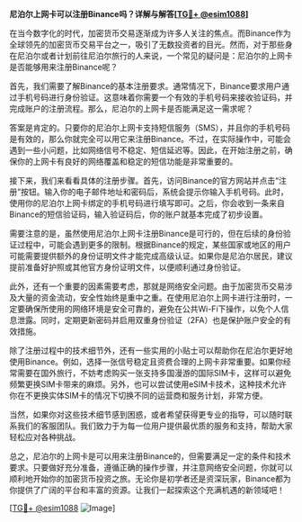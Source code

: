**尼泊尔上网卡可以注册Binance吗？详解与解答[[TG💪+ @esim1088](https://t.me/s/esim1088)]**

在当今数字化的时代，加密货币交易逐渐成为许多人关注的焦点。而Binance作为全球领先的加密货币交易平台之一，吸引了无数投资者的目光。然而，对于那些身在尼泊尔或者计划前往尼泊尔旅行的人来说，一个常见的疑问是：尼泊尔的上网卡是否能够用来注册Binance呢？

首先，我们需要了解Binance的基本注册要求。通常情况下，Binance要求用户通过手机号码进行身份验证。这意味着你需要一个有效的手机号码来接收验证码，并完成账户的注册流程。那么，尼泊尔的上网卡是否能满足这一需求呢？

答案是肯定的。只要你的尼泊尔上网卡支持短信服务（SMS），并且你的手机号码是有效的，那么你就完全可以用它来注册Binance。不过，在实际操作中，可能会遇到一些小问题，比如网络信号不稳定、短信延迟等。因此，在开始注册之前，确保你的上网卡有良好的网络覆盖和稳定的短信功能是非常重要的。

接下来，我们来看看具体的注册步骤。首先，访问Binance的官方网站并点击“注册”按钮。输入你的电子邮件地址和密码后，系统会提示你输入手机号码。此时，使用你的尼泊尔上网卡绑定的手机号码进行填写即可。之后，你会收到一条来自Binance的短信验证码，输入验证码后，你的账户就基本完成了初步设置。

需要注意的是，虽然使用尼泊尔上网卡注册Binance是可行的，但在后续的身份验证过程中，可能会遇到更多的限制。根据Binance的规定，某些国家或地区的用户可能需要提供额外的身份证明文件才能完成高级认证。如果你是尼泊尔居民，建议提前准备好护照或其他官方身份证明文件，以便顺利通过身份验证。

此外，还有一个重要的因素需要考虑，那就是网络安全问题。由于加密货币交易涉及大量的资金流动，安全性始终是重中之重。在使用尼泊尔上网卡进行注册时，一定要确保所使用的网络环境是安全可靠的，避免在公共Wi-Fi下操作，以免个人信息泄露。同时，定期更新密码并启用双重身份验证（2FA）也是保护账户安全的有效措施。

除了注册过程中的技术细节外，还有一些实用的小贴士可以帮助你在尼泊尔更好地使用Binance。例如，选择一张信号稳定且资费合理的上网卡非常重要。如果你经常需要在国外旅行，不妨考虑购买一张支持多国漫游的国际SIM卡，这样可以避免频繁更换SIM卡带来的麻烦。另外，也可以尝试使用eSIM卡技术，这种技术允许你在不更换实体SIM卡的情况下切换不同的运营商和服务计划，非常方便。

当然，如果你对这些技术细节感到困惑，或者希望获得更专业的指导，可以随时联系我们的客服团队。我们致力于为每一位用户提供最优质的服务和支持，帮助大家轻松应对各种挑战。

总之，尼泊尔的上网卡是可以用来注册Binance的，但需要满足一定的条件和技术要求。只要做好充分准备，遵循正确的操作步骤，并注意网络安全问题，你就可以顺利地开始你的加密货币投资之旅。无论你是初学者还是资深玩家，Binance都为你提供了广阔的平台和丰富的资源。让我们一起探索这个充满机遇的新领域吧！

[[TG💪+ @esim1088](https://t.me/s/esim1088) ![Image](https://i.postimg.cc/4NQfJmqS/Snipaste-2025-05-13-00-14-12.png)]